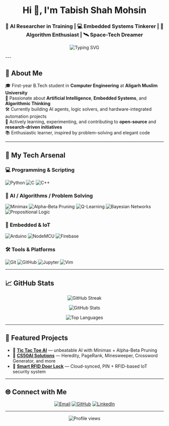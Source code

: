 <!-- This was from ChatGPT -->
<h1 align="center">Hi 👋, I'm Tabish Shah Mohsin</h1>
<h3 align="center">🧠 AI Researcher in Training | 💻 Embedded Systems Tinkerer | 🎯 Algorithm Enthusiast | 🛰️ Space-Tech Dreamer</h3>

<p align="center">
  <img src="https://readme-typing-svg.herokuapp.com?font=Fira+Code&size=22&duration=3000&pause=1000&color=00FFD9&height=150&lines=Computer+Engineering+@+AMU+(2024-28);Loves+building+intelligent+systems+%7C+hardware+%2B+software+synergy;Exploring+AI%2C+Robotics%2C+and+Space-Tech+Innovation;Here+to+learn%2C+build%2C+fail%2C+repeat%2C+and+grow!&center=true&vCenter=true&multiline=true&width=1000&line_height=1.5" alt="Typing SVG" />
</p>
---

## 🌟 About Me

🎓 First-year B.Tech student in **Computer Engineering** at **Aligarh Muslim University**  
🤖 Passionate about **Artificial Intelligence**, **Embedded Systems**, and **Algorithmic Thinking**  
🛠 Currently building AI agents, logic solvers, and hardware-integrated automation projects  
🚀 Actively learning, experimenting, and contributing to **open-source** and **research-driven initiatives**  
📚 Enthusiastic learner, inspired by problem-solving and elegant code

---

## 🚀 My Tech Arsenal

### 💻 Programming & Scripting  
![Python](https://img.shields.io/badge/Python-3670A0?style=for-the-badge&logo=python&logoColor=white)
![C](https://img.shields.io/badge/C-00599C?style=for-the-badge&logo=c&logoColor=white)
![C++](https://img.shields.io/badge/C%2B%2B-004482?style=for-the-badge&logo=c%2B%2B&logoColor=white)

### 🧠 AI / Algorithms / Problem Solving  
![Minimax](https://img.shields.io/badge/Minimax-0f0f0f?style=for-the-badge&logo=googlescholar&logoColor=white)
![Alpha–Beta Pruning](https://img.shields.io/badge/Alpha--Beta--Pruning-black?style=for-the-badge)
![Q-Learning](https://img.shields.io/badge/Q--Learning-blueviolet?style=for-the-badge)
![Bayesian Networks](https://img.shields.io/badge/Bayesian%20Networks-purple?style=for-the-badge)
![Propositional Logic](https://img.shields.io/badge/Knowledge%20Representation-brightgreen?style=for-the-badge)

### 🔌 Embedded & IoT  
![Arduino](https://img.shields.io/badge/Arduino-00979D?style=for-the-badge&logo=arduino&logoColor=white)
![NodeMCU](https://img.shields.io/badge/NodeMCU-3c3c3c?style=for-the-badge)
![Firebase](https://img.shields.io/badge/Firebase-ffca28?style=for-the-badge&logo=firebase&logoColor=black)

### 🛠 Tools & Platforms  
![Git](https://img.shields.io/badge/Git-F05032?style=for-the-badge&logo=git&logoColor=white)
![GitHub](https://img.shields.io/badge/GitHub-181717?style=for-the-badge&logo=github&logoColor=white)
![Jupyter](https://img.shields.io/badge/Jupyter-F37626?style=for-the-badge&logo=jupyter&logoColor=white)
![Vim](https://img.shields.io/badge/Vim-019733?style=for-the-badge&logo=vim&logoColor=white)

---

## 📈 GitHub Stats

<p align="center">
  <img src="https://github-readme-streak-stats.herokuapp.com/?user=TabishShahMohsin&theme=react&hide_border=true&ring=00FFE0&currStreakLabel=00FFE0" alt="GitHub Streak" />
</p>

<p align="center">
  <img src="https://github-readme-stats.vercel.app/api?username=TabishShahMohsin&show_icons=true&theme=react&hide_border=true&count_private=true&custom_title=Tabish%20Shah%20Mohsin's%20GitHub%20Stats" alt="GitHub Stats" />
</p>

<p align="center">
  <img src="https://github-readme-stats.vercel.app/api/top-langs/?username=TabishShahMohsin&layout=compact&theme=react&hide_border=true" alt="Top Languages" />
</p>

---

## 🧠 Featured Projects

- 🎯 **[Tic Tac Toe AI](https://github.com/TabishShahMohsin/tic_tac_toe)** — unbeatable AI with Minimax + Alpha-Beta Pruning  
- 🧩 **[CS50AI Solutions](https://github.com/TabishShahMohsin/cs50ai_harvard)** — Heredity, PageRank, Minesweeper, Crossword Generator, and more  
- 🔐 **[Smart RFID Door Lock](https://github.com/TabishShahMohsin/rfid_doorlock_auv)** — Cloud-synced, PIN + RFID-based IoT security system

---

## 🌐 Connect with Me

<p align="center">
  <a href="mailto:tabishshah0786@gmail.com"><img alt="Email" src="https://img.shields.io/badge/Gmail-D14836?style=for-the-badge&logo=gmail&logoColor=white"/></a>
  <a href="https://github.com/TabishShahMohsin"><img alt="GitHub" src="https://img.shields.io/badge/GitHub-181717?style=for-the-badge&logo=github&logoColor=white"/></a>
  <a href="http://linkedin.com/in/Tabish-Shah-Mohsin"><img alt="LinkedIn" src="https://img.shields.io/badge/LinkedIn-0A66C2?style=for-the-badge&logo=linkedin&logoColor=white"/></a>
</p>

---

<p align="center">
  <img src="https://komarev.com/ghpvc/?username=TabishShahMohsin&label=Profile+Views&color=0e75b6&style=flat" alt="Profile views" />
</p>
